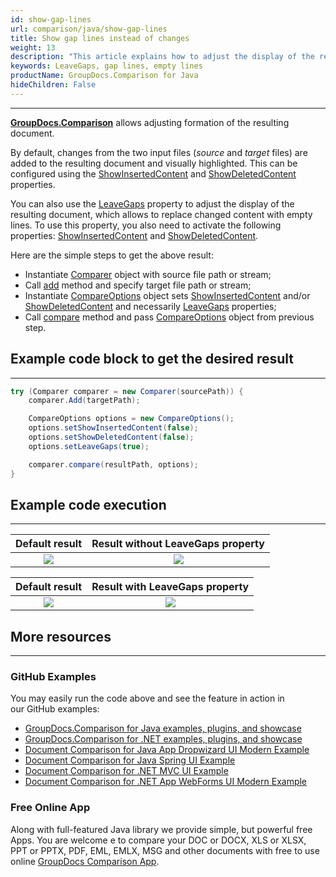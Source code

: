 ```yaml
---
id: show-gap-lines
url: comparison/java/show-gap-lines
title: Show gap lines instead of changes
weight: 13
description: "This article explains how to adjust the display of the resulting document so that the changed content is replaced with empty lines in GroupDocs.Comparison for Java."
keywords: LeaveGaps, gap lines, empty lines
productName: GroupDocs.Comparison for Java
hideChildren: False
---
```


***

**[GroupDocs.Comparison](https://products.groupdocs.com/comparison/java)** allows adjusting formation of the resulting document.

By default, changes from the two input files (*source* and *target* files) are added to the resulting document and visually highlighted. This can be configured using the [ShowInsertedContent](https://apireference.groupdocs.com/comparison/java/com.groupdocs.comparison.options/CompareOptions#setShowInsertedContent(boolean)) and [ShowDeletedContent](https://apireference.groupdocs.com/comparison/java/com.groupdocs.comparison.options/CompareOptions#setShowDeletedContent(boolean)) properties.

You can also use the [LeaveGaps](https://apireference.groupdocs.com/comparison/java/com.groupdocs.comparison.options/CompareOptions#setLeaveGaps(boolean)) property to adjust the display of the resulting document, which allows to replace changed content with empty lines. To use this property, you also need to activate the following properties: [ShowInsertedContent](https://apireference.groupdocs.com/comparison/java/com.groupdocs.comparison.options/CompareOptions#setShowInsertedContent(boolean)) and [ShowDeletedContent](https://apireference.groupdocs.com/comparison/java/com.groupdocs.comparison.options/CompareOptions#setShowDeletedContent(boolean)).

Here are the simple steps to get the above result:

*   Instantiate [Comparer](https://apireference.groupdocs.com/comparison/java/com.groupdocs.comparison/Comparer) object with source file path or stream;
*   Call [add](https://apireference.groupdocs.com/comparison/java/com.groupdocs.comparison/Comparer#add(java.lang.String)) method and specify target file path or stream;
*   Instantiate [CompareOptions](https://apireference.groupdocs.com/comparison/java/com.groupdocs.comparison.options/CompareOptions) object sets [ShowInsertedContent](https://apireference.groupdocs.com/comparison/java/com.groupdocs.comparison.options/CompareOptions#setShowInsertedContent(boolean)) and/or [ShowDeletedContent](https://apireference.groupdocs.com/comparison/net/groupdocs.comparison.options/compareoptions/properties/showdeletedcontent) and necessarily [LeaveGaps](https://apireference.groupdocs.com/error/404?path=comparison/net/groupdocs.comparison.options/compareoptions/properties/leavegaps) properties;
*   Call [compare](https://apireference.groupdocs.com/comparison/java/com.groupdocs.comparison/Comparer#compare()) method and pass [CompareOptions](https://apireference.groupdocs.com/comparison/java/com.groupdocs.comparison.options/CompareOptions) object from previous step.

## Example code block to get the desired result

---

```java
try (Comparer comparer = new Comparer(sourcePath)) {
    comparer.Add(targetPath);

    CompareOptions options = new CompareOptions();
    options.setShowInsertedContent(false);
    options.setShowDeletedContent(false);
    options.setLeaveGaps(true);

    comparer.compare(resultPath, options);
}
```

## Example code execution

---

| Default result | Result without LeaveGaps property |
|:---:|:---:|
| ![](comparison/java/images/show-gap-lines-default-result.png) | ![](comparison/java/images/show-gap-lines-without-leavegaps.png) |

| Default result | Result with LeaveGaps property |
|:---:|:---:|
| ![](comparison/java/images/show-gap-lines-default-result.png) | ![](comparison/java/images/show-gap-lines-with-leavegaps.png) |

## More resources

---
### GitHub Examples
You may easily run the code above and see the feature in action in our GitHub examples:

*   [GroupDocs.Comparison for Java examples, plugins, and showcase](https://github.com/groupdocs-comparison/GroupDocs.Comparison-for-Java)
*   [GroupDocs.Comparison for .NET examples, plugins, and showcase](https://github.com/groupdocs-comparison/GroupDocs.Comparison-for-.NET)
*   [Document Comparison for Java App Dropwizard UI Modern Example](https://github.com/groupdocs-comparison/GroupDocs.Comparison-for-Java-Dropwizard)
*   [Document Comparison for Java Spring UI Example](https://github.com/groupdocs-comparison/GroupDocs.Comparison-for-Java-Spring)
*   [Document Comparison for .NET MVC UI Example](https://github.com/groupdocs-comparison/GroupDocs.Comparison-for-.NET-MVC)
*   [Document Comparison for .NET App WebForms UI Modern Example](https://github.com/groupdocs-comparison/GroupDocs.Comparison-for-.NET-WebForms)


### Free Online App
Along with full-featured Java library we provide simple, but powerful free Apps.
You are welcome e to compare your DOC or DOCX, XLS or XLSX, PPT or PPTX, PDF, EML, EMLX, MSG and other documents with free to use online [GroupDocs Comparison App](https://products.groupdocs.app/comparison).
